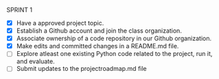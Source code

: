 SPRINT 1
- [x] Have a approved project topic.
- [x] Establish a Github account and join the class organization.
- [x] Associate ownership of a code repository in our Github organization.
- [x] Make edits and committed changes in a README.md file.
- [ ] Explore atleast one existing Python code related to the project, run it, and evaluate.
- [ ] Submit updates to the projectroadmap.md file
